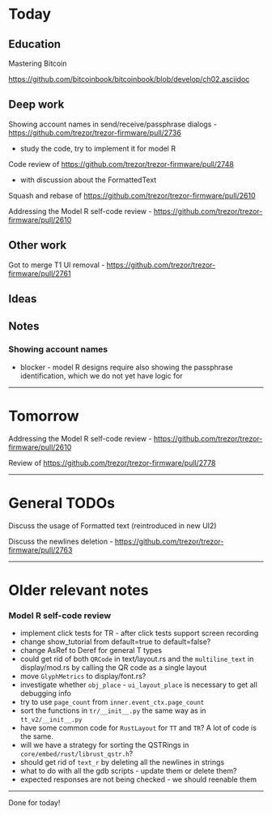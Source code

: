 # Today

## Education

Mastering Bitcoin

https://github.com/bitcoinbook/bitcoinbook/blob/develop/ch02.asciidoc

## Deep work

Showing account names in send/receive/passphrase dialogs - https://github.com/trezor/trezor-firmware/pull/2736
- study the code, try to implement it for model R

Code review of https://github.com/trezor/trezor-firmware/pull/2748
- with discussion about the FormattedText

Squash and rebase of https://github.com/trezor/trezor-firmware/pull/2610

Addressing the Model R self-code review - https://github.com/trezor/trezor-firmware/pull/2610

## Other work

Got to merge T1 UI removal - https://github.com/trezor/trezor-firmware/pull/2761

## Ideas

## Notes

### Showing account names
- blocker - model R designs require also showing the passphrase identification, which we do not yet have logic for

---

# Tomorrow

Addressing the Model R self-code review - https://github.com/trezor/trezor-firmware/pull/2610

Review of https://github.com/trezor/trezor-firmware/pull/2778

---

# General TODOs

Discuss the usage of Formatted text (reintroduced in new UI2)

Discuss the newlines deletion - https://github.com/trezor/trezor-firmware/pull/2763

---

# Older relevant notes

### Model R self-code review

- implement click tests for TR - after click tests support screen recording
- change show_tutorial from default=true to default=false?
- change AsRef<str> to Deref<str> for general T types
- could get rid of both `QRCode` in text/layout.rs and the `multiline_text` in display/mod.rs by calling the QR code as a single layout
- move `GlyphMetrics` to display/font.rs?
- investigate whether `obj_place` - `ui_layout_place` is necessary to get all debugging info
- try to use `page_count` from `inner.event_ctx.page_count`
- sort the functions in `tr/__init__.py` the same way as in `tt_v2/__init__.py`
- have some common code for `RustLayout` for `TT` and `TR`? A lot of code is the same.
- will we have a strategy for sorting the QSTRings in `core/embed/rust/librust_qstr.h`?
- should get rid of `text_r` by deleting all the newlines in strings
- what to do with all the gdb scripts - update them or delete them?
- expected responses are not being checked - we should reenable them

---

Done for today!
